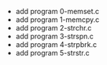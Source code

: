 - add program 0-memset.c
- add program 1-memcpy.c
- add program 2-strchr.c
- add program 3-strspn.c
- add program 4-strpbrk.c
- add program 5-strstr.c


